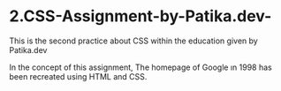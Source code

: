 # 2.CSS-Assignment-by-Patika.dev-
This is the second practice about CSS within the education given by Patika.dev

In the concept of this assignment, The homepage of Google ın 1998 has been recreated using HTML and CSS.
